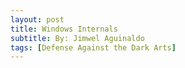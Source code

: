 ```yaml
---
layout: post
title: Windows Internals
subtitle: By: Jimwel Aguinaldo
tags: [Defense Against the Dark Arts]
---
```


